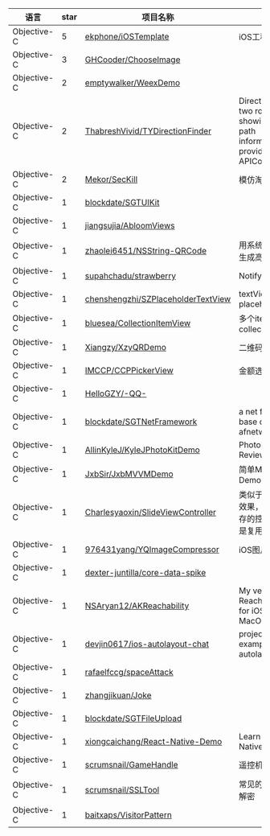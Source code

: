 语言|star|项目名称|描述
---|---|---|---
Objective-C|5|[ekphone/iOSTemplate](https://github.com/ekphone/iOSTemplate)|iOS工程模板
Objective-C|3|[GHCooder/ChooseImage](https://github.com/GHCooder/ChooseImage)| 
Objective-C|2|[emptywalker/WeexDemo](https://github.com/emptywalker/WeexDemo)| 
Objective-C|2|[ThabreshVivid/TYDirectionFinder](https://github.com/ThabreshVivid/TYDirectionFinder)|Direction between two routes and showing direction path information.Please provide API key in APIConstant.h
Objective-C|2|[Mekor/SecKill](https://github.com/Mekor/SecKill)|模仿淘宝秒杀界面
Objective-C|1|[blockdate/SGTUIKit](https://github.com/blockdate/SGTUIKit)| 
Objective-C|1|[jiangsujia/AbloomViews](https://github.com/jiangsujia/AbloomViews)| 
Objective-C|1|[zhaolei6451/NSString-QRCode](https://github.com/zhaolei6451/NSString-QRCode)|用系统功能字符串生成高清二维码
Objective-C|1|[supahchadu/strawberry](https://github.com/supahchadu/strawberry)|Notify social app
Objective-C|1|[chenshengzhi/SZPlaceholderTextView](https://github.com/chenshengzhi/SZPlaceholderTextView)|textView with placeholder
Objective-C|1|[bluesea/CollectionItemView](https://github.com/bluesea/CollectionItemView)|多个item collection
Objective-C|1|[Xiangzy/XzyQRDemo](https://github.com/Xiangzy/XzyQRDemo)|二维码扫描
Objective-C|1|[IMCCP/CCPPickerView](https://github.com/IMCCP/CCPPickerView)|金额选择,日期选择
Objective-C|1|[HelloGZY/-QQ-](https://github.com/HelloGZY/-QQ-)| 
Objective-C|1|[blockdate/SGTNetFramework](https://github.com/blockdate/SGTNetFramework)|a net frame work base on afnetworking
Objective-C|1|[AllinKyleJ/KyleJPhotoKitDemo](https://github.com/AllinKyleJ/KyleJPhotoKitDemo)|PhotoKit For ReviewList
Objective-C|1|[JxbSir/JxbMVVMDemo](https://github.com/JxbSir/JxbMVVMDemo)|简单MVVM的Demo
Objective-C|1|[Charlesyaoxin/SlideViewController](https://github.com/Charlesyaoxin/SlideViewController)|类似于今日头条的效果，实现可以缓存的控制器们，不是复用是缓存。
Objective-C|1|[976431yang/YQImageCompressor](https://github.com/976431yang/YQImageCompressor)|iOS图片压缩
Objective-C|1|[dexter-juntilla/core-data-spike](https://github.com/dexter-juntilla/core-data-spike)| 
Objective-C|1|[NSAryan12/AKReachability](https://github.com/NSAryan12/AKReachability)|My version for Reachability class for iOS and MacOS..
Objective-C|1|[devjin0617/ios-autolayout-chat](https://github.com/devjin0617/ios-autolayout-chat)|project is chat example to used autolayout
Objective-C|1|[rafaelfccg/spaceAttack](https://github.com/rafaelfccg/spaceAttack)| 
Objective-C|1|[zhangjikuan/Joke](https://github.com/zhangjikuan/Joke)| 
Objective-C|1|[blockdate/SGTFileUpload](https://github.com/blockdate/SGTFileUpload)| 
Objective-C|1|[xiongcaichang/React-Native-Demo](https://github.com/xiongcaichang/React-Native-Demo)|Learn React-Native
Objective-C|1|[scrumsnail/GameHandle](https://github.com/scrumsnail/GameHandle)|遥控机器人手柄
Objective-C|1|[scrumsnail/SSLTool](https://github.com/scrumsnail/SSLTool)|常见的几种加密及解密
Objective-C|1|[baitxaps/VisitorPattern](https://github.com/baitxaps/VisitorPattern)| 
